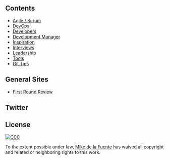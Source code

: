 ## Contents
- [Agile / Scrum](agile-scrum.md)
- [DevOps](devops.md)
- [Developers](developers.md)
- [Development Manager](dev-manager.md)
- [Inspiration](inspiration.md)
- [Interviews](interviews.md)
- [Leadership](leadership.md)
- [Tools](tools.md)
- [Git Tips](git-tips.md)

## General Sites
- [First Round Review](http://firstround.com/review/)

## Twitter


## License

[![CC0](https://mirrors.creativecommons.org/presskit/buttons/88x31/svg/cc-zero.svg)](https://creativecommons.org/publicdomain/zero/1.0/)

To the extent possible under law, [Mike de la Fuente](http://twitter.highfiveboom.com) has waived all copyright and related or neighboring rights to this work.
